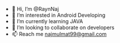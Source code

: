 - 👋 Hi, I’m @RaynNaj
- 👀 I’m interested in Android Developing
- 🌱 I’m currently learning JAVA
- 💞️ I’m looking to collaborate on developers
- 📫 Reach me najmulmat99@gmail.com


